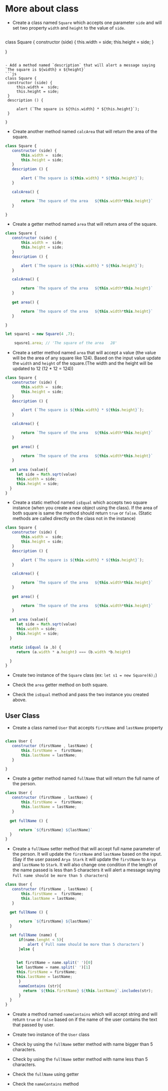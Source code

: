 # More about class

- Create a class named `Square` which accepts one parameter `side` and will set two property `width` and `height` to the value of `side`.

  ```js
class Square {
   constructor (side) {
       this.width =  side;
       this.height = side; 
   }

}

  ```

- Add a method named `description` that will alert a message saying `The square is ${width} x ${height}`
```js
class Square {
   constructor (side) {
       this.width =  side;
       this.height = side; 
   }
   description () {

       alert (`The square is ${this.width} * ${this.height}`);
   }

}

```
- Create another method named `calcArea` that will return the area of the square.
```js
class Square {
   constructor (side) {
       this.width =  side;
       this.height = side; 
   }
   description () {

       alert (`The square is ${this.width} * ${this.height}`);
   }

   calcArea() {

       return `The square of the area   ${this.width*this.height}`
   }

}
```
- Create a getter method named `area` that will return area of the square.
```js
class Square {
   constructor (side) {
       this.width =  side;
       this.height = side; 
   }
   description () {

       alert (`The square is ${this.width} * ${this.height}`);
   }

   calcArea() {

       return `The square of the area   ${this.width*this.height}`
   }
   
   get area() {

       return `The square of the area   ${this.width*this.height}`
   }

}

let square1 = new Square(4 ,7);

    squsre1.area; // 'The square of the area   28'
```
- Create a setter method named `area` that will accept a value (the value will be the area of any square like 124). Based on the input value update the `width` and `height` of the square.(The width and the height will be updated to 12 (12 \* 12 = 124))

```js
class Square {
   constructor (side) {
       this.width =  side;
       this.height = side; 
   }
   description () {

       alert (`The square is ${this.width} * ${this.height}`);
   }

   calcArea() {

       return `The square of the area   ${this.width*this.height}`
   }
   
   get area() {

       return `The square of the area   ${this.width*this.height}`
   }
  
  set area (value){
     let side = Math.sqrt(value)
     this.width = side;
     this.height = side;
  }
}

```

- Create a static method named `isEqual` which accepts two square instance (when you create a new object using the class). If the area of both square is same the method should return `true` or `false`. (Static methods are called directly on the class not in the instance)

```js
class Square {
   constructor (side) {
       this.width =  side;
       this.height = side; 
   }
   description () {

       alert (`The square is ${this.width} * ${this.height}`);
   }

   calcArea() {

       return `The square of the area   ${this.width*this.height}`
   }
   
   get area() {

       return `The square of the area   ${this.width*this.height}`
   }
  
  set area (value){
     let side = Math.sqrt(value)
     this.width = side;
     this.height = side;
  }

  static isEqual (a ,b) {
     return (a.width * a.height) === (b.width *b.height)

  }
}

```


- Create two instance of the `Square` class (ex: `let s1 = new Square(6);`)

- Check the `area` getter method on both square.

- Check the `isEqual` method and pass the two instance you created above.

## User Class

- Create a class named `User` that accepts `firstName` and `lastName` property
```js

class User {
   constructor (firstName , lastName) {
       this.firstName =  firstName;
       this.lastName = lastName; 
   }

}
```
 

- Create a getter method named `fullName` that will return the full name of the person.

```js
class User {
   constructor (firstName , lastName) {
       this.firstName =  firstName;
       this.lastName = lastName; 
   }
  
  get fullName () {

      return `${firstName} ${lastName}`
  }
}
```

- Create a `fullName` setter method that will accept full name parameter of the person. It will update the `firstName` and `lastName` based on the input. (Say if the user passed `Arya Stark` it will update the `firstName` to `Arya` and `lastName` to `Stark`. It will also change one condition if the length of the name passed is less than 5 characters it will alert a message saying `Full name should be more than 5 characters`)

```js
class User {
   constructor (firstName , lastName) {
       this.firstName =  firstName;
       this.lastName = lastName; 
   }
  
  get fullName () {

      return `${firstName} ${lastName}`
  }

  set fullName (name) {
      if(name.lenght < 5){
          alert (`Full name should be more than 5 characters`)
      }else {

      
     let firstName = name.split(' ')[0]
     let lastName = name.split(' ')[1]
     this.firstName = firstName;
     this.lastName = lastName;
      }
      nameContains (str){
        return `${this.firstName} ${this.lastName}`.includes(str);
      }
  }
}
```

- Create a method named `nameContains` which will accept string and will return `true` or `false` based on if the name of the user contains the text that passed by user.

- Create two instance of the `User` class

- Check by using the `fullName` setter method with name bigger than 5 characters.

- Check by using the `fullName` setter method with name less than 5 characters.

- Check the `fullName` using getter

- Check the `nameContains` method
